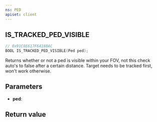 ```yaml
---
ns: PED
apiset: client
---
```

## IS_TRACKED_PED_VISIBLE

```c
// 0x91C8E617F64188AC
BOOL IS_TRACKED_PED_VISIBLE(Ped ped);
```

Returns whether or not a ped is visible within your FOV, not this check auto's to false after a certain distance.
Target needs to be tracked first, won't work otherwise.

## Parameters
* **ped**:

## Return value

